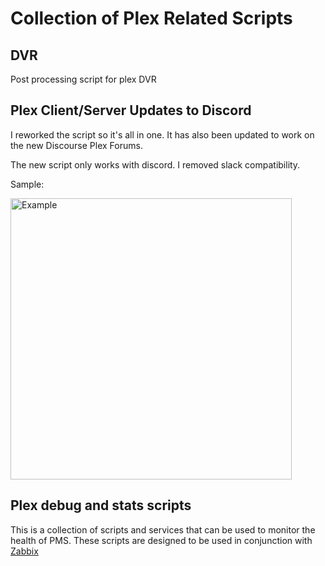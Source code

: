 # Collection of Plex Related Scripts

## DVR
Post processing script for plex DVR

## Plex Client/Server Updates to Discord
I reworked the script so it's all in one. It has also been updated to work on the new Discourse Plex Forums.

The new script only works with discord. I removed slack compatibility.

Sample:

<img height="450" alt="Example" src="https://i.imgur.com/jDKMknz.png">

## Plex debug and stats scripts
This is a collection of scripts and services that can be used to monitor the health of PMS. These scripts are designed to be used in conjunction with [Zabbix](https://www.zabbix.com/)
